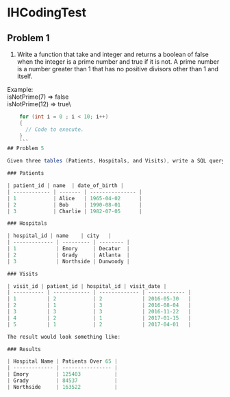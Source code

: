# IHCodingTest

## Problem 1
1) Write a function that take and integer and returns a boolean of false when the integer is a prime number and true if it is not.  A prime number is a number greater than 1 that has no positive divisors other than 1 and itself.

Example:\
isNotPrime(7) => false\
isNotPrime(12) => true\

<insert code here>
  
```csharp
    for (int i = 0 ; i < 10; i++)
    {
      // Code to execute.
    }
    ```
## Problem 5

Given three tables (Patients, Hospitals, and Visits), write a SQL query that returns the total number of patients over 65 who visited each hospital in 2017.

### Patients

| patient_id | name  | date_of_birth |
| ------------ | ------- | --------------- |
| 1            | Alice   | 1965-04-02      |
| 2            | Bob     | 1990-08-01      |
| 3            | Charlie | 1982-07-05      |

### Hospitals

| hospital_id | name    | city   |
| ------------- | --------- | -------- |
| 1             | Emory     | Decatur  |
| 2             | Grady     | Atlanta  |
| 3             | Northside | Dunwoody |

### Visits

| visit_id | patient_id | hospital_id | visit_date |
| ---------- | ------------ | ------------- | ------------ |
| 1          | 2            | 2             | 2016-05-30   |
| 2          | 1            | 3             | 2016-08-04   |
| 3          | 3            | 3             | 2016-11-22   |
| 4          | 2            | 1             | 2017-01-15   |
| 5          | 1            | 2             | 2017-04-01   |

The result would look something like:

### Results

| Hospital Name | Patients Over 65 |
| ------------- | ---------------- |
| Emory         | 125403           |
| Grady         | 84537            |
| Northside     | 163522           |
